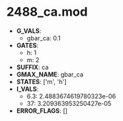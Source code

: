 # 2488_ca.mod

- **G_VALS**:
  - gbar_ca: 0.1
- **GATES**:
  - h: 1
  - m: 2
- **SUFFIX**: ca
- **GMAX_NAME**: gbar_ca
- **STATES**: ['m', 'h']
- **I_VALS**:
  - 6.3: 2.4883674619780323e-06
  - 37: 3.209363953250427e-05
- **ERROR_FLAGS**: []
